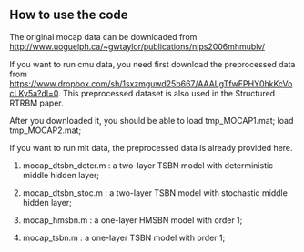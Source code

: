 ## How to use the code

The original mocap data can be downloaded from http://www.uoguelph.ca/~gwtaylor/publications/nips2006mhmublv/

If you want to run cmu data, you need first download the preprocessed data from https://www.dropbox.com/sh/1sxzmguwd25b667/AAALgTfwFPHY0hkKcVocLKy5a?dl=0. This preprocessed dataset is also used in the Structured RTRBM paper.

After you downloaded it, you should be able to load tmp_MOCAP1.mat;  load tmp_MOCAP2.mat;

If you want to run mit data, the preprocessed data is already provided here. 

1. mocap_dtsbn_deter.m : a two-layer TSBN model with deterministic middle hidden layer;

2. mocap_dtsbn_stoc.m : a two-layer TSBN model with stochastic middle hidden layer;

3. mocap_hmsbn.m : a one-layer HMSBN model with order 1;

4. mocap_tsbn.m : a one-layer TSBN model with order 1;






 




